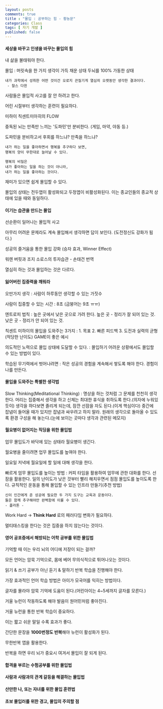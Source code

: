 ```yaml
---
layout: posts
comments: true
title : "몰입 : 공부하는 힘 - 황농문"
categories: Class
tags: [ 자기 개발 ]
published: false
---
```


#### 세상을 바꾸고 인생을 바꾸는 몰입의 힘

내 삶을 불태워야 한다.

몰입
 : 머릿속을 한 가지 생각이 가득 채운 상태
   두뇌를 100% 가동한 상태

```text
내가 과학에서 성취한 어떤 것이건 오로지 끈질기게 열심히 오랫동안 생각한 결과이다.
 - 찰스 다윈
```

사람들은 몰입적 사고를 잘 안 하려고 한다.

어린 시절부터 생각하는 훈련이 필요하다.

미하이 칙센트미아히의 FLOW

중독된 뇌는 만족만 느끼는 '도파민'만 분비한다. (게임, 마약, 야동 등.)

도파민을 분비하고서 후회를 하느냐? 만족을 하느냐?

```text
내가 하는 일을 좋아하면서 행복을 추구하다 보면,
행복의 양이 무한대로 늘어날 수 있다.
```

```text
행복의 비밀은
내가 좋아하는 일을 하는 것이 아니라,
내가 하는 일을 좋아하는 것이다.
```

재미가 있으면 쉽게 몰입할 수 있다.

몰입의 상태는 전두엽이 활성화되고 두정엽이 비활성화된다.
이는 종교인들의 종교적 상태에 있을 때와 동일하다.

#### 이기는 습관을 만드는 몰입

선순환이 일어나는 몰입적 사고

아무리 어려운 문제라도 계속 몰입해서 생각하면 답이 보인다. (도전정신도 강화가 됨다.)

성공의 즐거움을 통한 몰입 강화 (승자 효과, Winner Effect)

워렌 버핏과 조지 소로스의 투자습관 - 손태건 번역

열심히 하는 것과 몰입하는 것은 다르다.

#### 잃어버린 집중력을 깨워라

오만가지 생각
 : 사람이 하루동안 생각할 수 있는 가짓수

사람이 집중할 수 있는 시간 : 8초 (금붕어는 9초 ㅠㅠ)

엔트로피 법칙
 : 높은 곳에서 낮은 곳으로 가려 한다.
   높은 곳 - 정리가 잘 되어 있는 것.
   낮은 곳 - 정리가 안 되어 있는 것.

칙센트 미하이의 몰입을 도와주는 3가지
 : 1. 목표
   2. 빠른 피드백
   3. 도전과 실력의 균형 (적당한 난이도)
   GAME이 좋은 예시

의도적인 노력으로 몰입 상태에 도달할 수 있다.
 : 몰입하기 어려운 상황에서도 몰입할 수 있는 방법이 있다.

학습된 무기력에서 벗어나려면
 : 작은 성공의 경험을 계속해서 쌓도록 해야 한다.
   경험이 나를 만든다.

#### 몰입을 도와주는 특별한 생각법

Slow Thinking(Meditational Thinking)
 : 명상을 하는 것처럼 그 문제를 천천히 생각한다.
   머리는 집중해서 생각을 하고 신체는 최대한 휴식을 취하도록 한다.(의자에 누워있듯이)
   생각을 하다보면 졸리게 되는데, 잠깐 선잠을 자도 된다.(이게 핵심이다)
   중간에 잡념이 들어올 때가 있지만 잡념과 싸우려고 하지 말라.
   원래의 생각으로 돌아올 수 있도록 환경 구성을 해 놓는다.(눈에 보이는 곳마다 생각과 관련된 메모지)

#### 월요병이 없어지는 직딩을 위한 몰입법

업무 몰입도가 바닥에 있는 상태라 월요병이 생긴다.

월요병을 줄이려면 업무 몰입도를 높여야 한다.

일요일 저녁에 월요일에 할 일에 대해 생각을 한다.

빠르게 엄무 몰입도를 높이는 방법
 : 커피 타임을 활용하여 업무에 관한 대화를 한다.
   선잠을 활용한다.
   일의 난이도가 낮은 것부터 빨리 해치우면서 점점 몰입도를 높이도록 한다.
   규칙적인 운동을 통해 몰입할 수 있는 인프라 만들기(추천 방법)

```text
신이 인간에게 준 성공에 필요한 두 가지 도구는 교육과 운동이다.
둘은 함께 추구해야만 완벽함에 이룰 수 있다.
- 플라톤 -
```

Work Hard -> **Think Hard** 로의 패러다임 변화가 필요하다.

멀티태스킹을 한다는 것은 집중을 하지 않는다는 것이다.

#### 영어 공포증에서 해방되는 어학 공부를 위한 몰입법

기억할 때 이는 우리 뇌의 어디에 저장이 되는 걸까?

모든 언어는 암묵 기억으로, 몸에 베어 무의식적으로 튀어나오는 것이다.

읽기 & 쓰기 공부가 아닌 듣기 & 말하기 반복 학습을 진행해야 한다.

가장 효과적인 언어 학습 방법은 아이가 모국어를 익히는 방법이다.

글자를 몰라야 암묵 기억에 도움이 된다.(어린아이는 4~5세까지 글자를 모른다.)

거울 뉴런이 작동하도록 해야 발음이 원어민처럼 좋아진다.

거울 뉴런을 통한 반복 학습이 중요하다.

이는 짧고 쉬운 말일 수록 효과가 좋다.

간단한 문장을 **1000번정도 반복**해야 뉴런이 활성화가 된다.

무한반복 앱을 활용한다.

반복을 하면 우리 뇌가 중요시 여겨서 몰입이 잘 되게 된다.

#### 합격을 부르는 수험공부를 위한 몰입법

#### 사람과 사람과의 관계 갈등을 해결하는 몰입법

#### 산만한 나, 또는 자녀를 위한 몰입 훈련법

#### 초보 몰입러를 위한 경고, 몰입의 주의할 점
